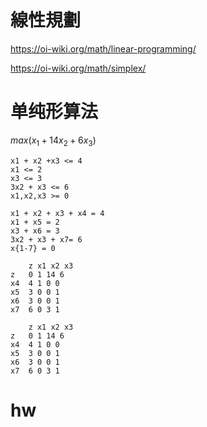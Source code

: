 # 線性規劃

https://oi-wiki.org/math/linear-programming/

https://oi-wiki.org/math/simplex/

# 单纯形算法

$max (x_1 + 14x_2 + 6x_3)$

```
x1 + x2 +x3 <= 4
x1 <= 2
x3 <= 3
3x2 + x3 <= 6
x1,x2,x3 >= 0
```

```
x1 + x2 + x3 + x4 = 4
x1 + x5 = 2
x3 + x6 = 3
3x2 + x3 + x7= 6
x{1-7} = 0
```

```
    z x1 x2 x3
z   0 1 14 6
x4  4 1 0 0
x5  3 0 0 1
x6  3 0 0 1
x7  6 0 3 1
```

```
    z x1 x2 x3
z   0 1 14 6
x4  4 1 0 0
x5  3 0 0 1
x6  3 0 0 1
x7  6 0 3 1
```

# hw